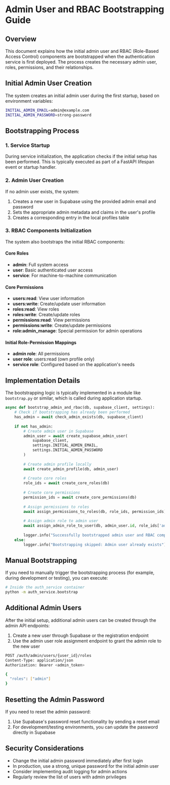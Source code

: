 # Admin User and RBAC Bootstrapping Guide

## Overview

This document explains how the initial admin user and RBAC (Role-Based Access Control) components are bootstrapped when the authentication service is first deployed. The process creates the necessary admin user, roles, permissions, and their relationships.

## Initial Admin User Creation

The system creates an initial admin user during the first startup, based on environment variables:

```bash
INITIAL_ADMIN_EMAIL=admin@example.com
INITIAL_ADMIN_PASSWORD=strong-password
```

## Bootstrapping Process

### 1. Service Startup

During service initialization, the application checks if the initial setup has been performed. This is typically executed as part of a FastAPI lifespan event or startup handler.

### 2. Admin User Creation

If no admin user exists, the system:

1. Creates a new user in Supabase using the provided admin email and password
2. Sets the appropriate admin metadata and claims in the user's profile
3. Creates a corresponding entry in the local profiles table

### 3. RBAC Components Initialization

The system also bootstraps the initial RBAC components:

#### Core Roles

- **admin**: Full system access
- **user**: Basic authenticated user access
- **service**: For machine-to-machine communication

#### Core Permissions

- **users:read**: View user information
- **users:write**: Create/update user information
- **roles:read**: View roles
- **roles:write**: Create/update roles
- **permissions:read**: View permissions
- **permissions:write**: Create/update permissions
- **role:admin_manage**: Special permission for admin operations

#### Initial Role-Permission Mappings

- **admin role**: All permissions
- **user role**: users:read (own profile only)
- **service role**: Configured based on the application's needs

## Implementation Details

The bootstrapping logic is typically implemented in a module like `bootstrap.py` or similar, which is called during application startup.

```python
async def bootstrap_admin_and_rbac(db, supabase_client, settings):
    # Check if bootstrapping has already been performed
    has_admin = await check_admin_exists(db, supabase_client)
    
    if not has_admin:
        # Create admin user in Supabase
        admin_user = await create_supabase_admin_user(
            supabase_client, 
            settings.INITIAL_ADMIN_EMAIL, 
            settings.INITIAL_ADMIN_PASSWORD
        )
        
        # Create admin profile locally
        await create_admin_profile(db, admin_user)
        
        # Create core roles
        role_ids = await create_core_roles(db)
        
        # Create core permissions
        permission_ids = await create_core_permissions(db)
        
        # Assign permissions to roles
        await assign_permissions_to_roles(db, role_ids, permission_ids)
        
        # Assign admin role to admin user
        await assign_admin_role_to_user(db, admin_user.id, role_ids['admin'])
        
        logger.info("Successfully bootstrapped admin user and RBAC components")
    else:
        logger.info("Bootstrapping skipped: Admin user already exists")
```

## Manual Bootstrapping

If you need to manually trigger the bootstrapping process (for example, during development or testing), you can execute:

```bash
# Inside the auth_service container
python -m auth_service.bootstrap
```

## Additional Admin Users

After the initial setup, additional admin users can be created through the admin API endpoints:

1. Create a new user through Supabase or the registration endpoint
2. Use the admin user role assignment endpoint to grant the admin role to the new user

```bash
POST /auth/admin/users/{user_id}/roles
Content-Type: application/json
Authorization: Bearer <admin_token>

{
  "roles": ["admin"]
}
```

## Resetting the Admin Password

If you need to reset the admin password:

1. Use Supabase's password reset functionality by sending a reset email
2. For development/testing environments, you can update the password directly in Supabase

## Security Considerations

- Change the initial admin password immediately after first login
- In production, use a strong, unique password for the initial admin user
- Consider implementing audit logging for admin actions
- Regularly review the list of users with admin privileges
